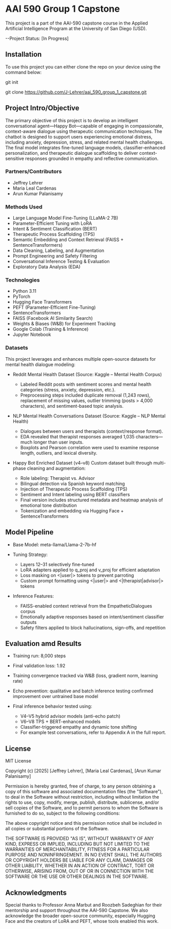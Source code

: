# AAI 590 Group 1 Capstone

This project is a part of the AAI-590  capstone course in the Applied Artificial Intelligence Program at the University of San Diego (USD).

--Project Status: [In Progress]

## Installation

To use this project you can either clone the repo on your device using the command below:

git init

git clone https://github.com/J-Lehrer/aai_590_group_1_capstone.git

## Project Intro/Objective

The primary objective of this project is to develop an intelligent conversational agent—Happy Bot—capable of engaging in compassionate, context-aware dialogue using therapeutic communication techniques. The chatbot is designed to support users experiencing emotional distress, including anxiety, depression, stress, and related mental health challenges. The final model integrates fine-tuned language models, classifier-enhanced personalization, and therapeutic dialogue scaffolding to deliver context-sensitive responses grounded in empathy and reflective communication.

### Partners/Contributors

* Jeffrey Lehrer
* Maria Leal Cardenas
* Arun Kumar Palanisamy

### Methods Used

* Large Language Model Fine-Tuning (LLaMA-2 7B)
* Parameter-Efficient Tuning with LoRA
* Intent & Sentiment Classification (BERT)
* Therapeutic Process Scaffolding (TPS)
* Semantic Embedding and Context Retrieval (FAISS + SentenceTransformers)
* Data Cleaning, Labeling, and Augmentation
* Prompt Engineering and Safety Filtering
* Conversational Inference Testing & Evaluation
* Exploratory Data Analysis (EDA)

### Technologies

* Python 3.11
* PyTorch
* Hugging Face Transformers
* PEFT (Parameter-Efficient Fine-Tuning)
* SentenceTransformers
* FAISS (Facebook AI Similarity Search)
* Weights & Biases (W&B) for Experiment Tracking
* Google Colab (Training & Inference)
* Jupyter Notebook


### Datasets

This project leverages and enhances multiple open-source datasets for mental health dialogue modeling:

* Reddit Mental Health Dataset
(Source: Kaggle – Mental Health Corpus)
  * Labeled Reddit posts with sentiment scores and mental health categories (stress, anxiety, depression, etc.).
  * Preprocessing steps included duplicate removal (1,243 rows), replacement of missing values, outlier trimming (posts > 4,000 characters), and sentiment-based topic analysis.

* NLP Mental Health Conversations Dataset
(Source: Kaggle – NLP Mental Health)
  * Dialogues between users and therapists (context/response format).
  * EDA revealed that therapist responses averaged 1,035 characters—much longer than user inputs.
  * Boxplots and Pearson correlation were used to examine response length, outliers, and lexical diversity.

* Happy Bot Enriched Dataset (v4–v8)
Custom dataset built through multi-phase cleaning and augmentation:
  * Role labeling: Therapist vs. Advisor
  * Bilingual detection via Spanish keyword matching
  * Injection of Therapeutic Process Scaffolding (TPS)
  * Sentiment and Intent labeling using BERT classifiers
  * Final version includes structured metadata and heatmap analysis of emotional tone distribution
  * Tokenization and embedding via Hugging Face + SentenceTransformers

## Model Pipeline

* Base Model: meta-llama/Llama-2-7b-hf

* Tuning Strategy:
  * Layers 12–31 selectively fine-tuned
  * LoRA adapters applied to q_proj and v_proj for efficient adaptation
  * Loss masking on <|user|> tokens to prevent parroting
  * Custom prompt formatting using <|user|> and <|therapist|advisor|> tokens

* Inference Features:
  * FAISS-enabled context retrieval from the EmpatheticDialogues corpus
  * Emotionally adaptive responses based on intent/sentiment classifier outputs
  * Safety filters applied to block hallucinations, sign-offs, and repetition

## Evaluation amd Results

* Training run: 8,000 steps
* Final validation loss: 1.92
* Training convergence tracked via W&B (loss, gradient norm, learning rate)
* Echo prevention: qualitative and batch inference testing confirmed improvement over untrained base model

* Final inference behavior tested using:
  * V4–V5 hybrid advisor models (anti-echo patch)
  * V6–V8 TPS + BERT-enhanced models
  * Classifier-triggered empathy and dynamic tone shifting
  * For example test conversations, refer to Appendix A in the full report.

## License

MIT License

Copyright (c) [2025] [Jeffrey Lehrer], [Maria Leal Cardenas], [Arun Kumar Palanisamy]

Permission is hereby granted, free of charge, to any person obtaining a copy
of this software and associated documentation files (the "Software"), to deal
in the Software without restriction, including without limitation the rights
to use, copy, modify, merge, publish, distribute, sublicense, and/or sell
copies of the Software, and to permit persons to whom the Software is
furnished to do so, subject to the following conditions:

The above copyright notice and this permission notice shall be included in all
copies or substantial portions of the Software.

THE SOFTWARE IS PROVIDED "AS IS", WITHOUT WARRANTY OF ANY KIND, EXPRESS OR
IMPLIED, INCLUDING BUT NOT LIMITED TO THE WARRANTIES OF MERCHANTABILITY,
FITNESS FOR A PARTICULAR PURPOSE AND NONINFRINGEMENT. IN NO EVENT SHALL THE
AUTHORS OR COPYRIGHT HOLDERS BE LIABLE FOR ANY CLAIM, DAMAGES OR OTHER
LIABILITY, WHETHER IN AN ACTION OF CONTRACT, TORT OR OTHERWISE, ARISING FROM,
OUT OF OR IN CONNECTION WITH THE SOFTWARE OR THE USE OR OTHER DEALINGS IN THE
SOFTWARE.

## Acknowledgments

Special thanks to Professor Anna Marbut and Roozbeh Sadeghian for their mentorship and support throughout the AAI-590 Capstone. We also acknowledge the broader open-source community, especially Hugging Face and the creators of LoRA and PEFT, whose tools enabled this work.
